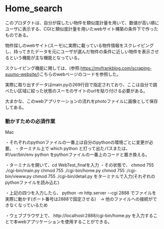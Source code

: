 # Home_search

このプロダクトは、自分が探したい物件を類似度計量を用いて、数値が高い順にユーザに表示する、CGIと類似度計量を用いたwebサイト構築の条件下で作ったものである。

物件探しのwebサイト(スーモ)に実際に載っている物件情報をスクレイピングし、持ってきたデータを元にユーザが選んだ物件の条件に近しい物件を表示させるという機能が主な機能となっている。

スクレイピング機能に関しては、(参照:https://myfrankblog.com/scraping-suumo-website/)こちらのwebページのコードを参照した。

実際に取り出すデータはmain.pyの269行目で指定されており、ここは自分で調べたい区域に絞った状態のスーモのサイトのurlを貼り付ける必要がある。

大まかな、このwebアプリケーションの流れをphotoファイルに画像として保存してある。

### 動かすための必須作業

Mac

・それぞれのpythonファイルの一番上は自分のpythonの環境ごとに変更が必要。
・ターミナル上で
  which python
  と打って出たパスまたは、
  #!/usr/bin/env python
  をpythonファイルの一番上のコードと置き換える。

・ターミナルを開いて、cd WebTest_finalを入力
・その状態で、
  chmod 755 ./cgi-bin/main.py
  chmod 755 ./cgi-bin/home.py
  chmod 755 ./cgi-bin/vieww.py
  chmod 755 ./cgi-bin/detail.py
  をターミナルで入力(それぞれのpythonファイルを読み込む)
  
・上記の四つを入力したら、
  python -m http.server --cgi 2888
  でファイルを実際に動かす(ポート番号は2888で固定させる)　→ 他のファイルへの接続ができなくなっているため
  
・ウェブブラウザ上で、
  http://localhost:2888/cgi-bin/home.py
  を入力することで本webアプリケーションを使用することができる。
